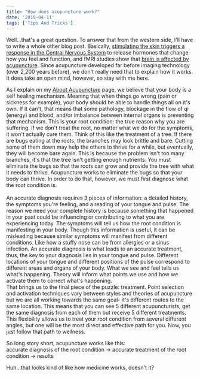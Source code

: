 ```yaml
---
title: "How does acupuncture work?"
date: '2019-04-11'
tags: ['Tips And Tricks']
---
```



Well...that's a great question. To answer that from the western side, I'll have to write a whole other blog post. Basically, [stimulating the skin triggers a response in the Central Nervous System](https://www.ncbi.nlm.nih.gov/pmc/articles/PMC3996195/) to release hormones that change how you feel and function, and fMRI studies show that [brain is affected by acupuncture](https://www.autonomicneuroscience.com/article/S1566-0702(15)00035-1/fulltext). Since acupuncture developed far before imaging technology (over 2,200 years before), we don't really need that to explain how it works. It does take an open mind, however, so stay with me here.

As I explain on my [About Acupuncture](https://www.acubyang.com/about-acupuncture.html) page, we believe that your body is a self healing mechanism. Meaning that when things go wrong (pain or sickness for example), your body should be able to handle things all on it's own. If it can't, that means that some pathology, blockage in the flow of qi (energy) and blood, and/or imbalance between internal organs is preventing that mechanism. This is your root condition: the true reason why you are suffering. If we don't treat the root, no matter what we do for the symptoms, it won't actually cure them. Think of this like the treatment of a tree. If there are bugs eating at the roots, the branches may look brittle and bare. Cutting some of them down may help the others to thrive for a while, but eventually, they will become bare again. This is because the problem isn't too many branches, it's that the tree isn't getting enough nutrients. You must eliminate the bugs so that the roots can grow and provide the tree with what it needs to thrive. Acupuncture works to eliminate the bugs so that your body can thrive. In order to do that, however, we must first diagnose what the root condition is.\
​\
An accurate diagnosis requires 3 pieces of information: a detailed history, the symptoms you're feeling, and a reading of your tongue and pulse. The reason we need your complete history is because something that happened in your past could be influencing or contributing to what you are experiencing today. The symptoms will tell us how the root condition is manifesting in your body. Though this information is useful, it can be misleading because similar symptoms will manifest from different conditions. Like how a stuffy nose can be from allergies or a sinus infection. An accurate diagnosis is what leads to an accurate treatment, thus, the key to your diagnosis lies in your tongue and pulse. Different locations of your tongue and different positions of the pulse correspond to different areas and organs of your body. What we see and feel tells us what's happening. Theory will inform what points we use and how we activate them to correct what's happening.\
That brings us to the final piece of the puzzle: treatment. Point selection and activation techniques vary between styles and theories of acupuncture but we are all working towards the same goal- it's different routes to the same location. This means that you can see 5 different acupuncturists, get the same diagnosis from each of them but receive 5 different treatments. This flexibility allows us to treat your root condition from several different angles, but one will be the most direct and effective path for you. Now, you just follow that path to wellness.

So long story short, acupuncture works like this:\
accurate diagnosis of the root condition -> accurate treatment of the root condition -> results

Huh...that looks kind of like how medicine works, doesn't it?
